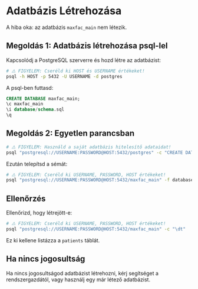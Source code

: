 # Adatbázis Létrehozása

A hiba oka: az adatbázis `maxfac_main` nem létezik.

## Megoldás 1: Adatbázis létrehozása psql-lel

Kapcsolódj a PostgreSQL szerverre és hozd létre az adatbázist:

```bash
# ⚠️ FIGYELEM: Cseréld ki HOST és USERNAME értékeket!
psql -h HOST -p 5432 -U USERNAME -d postgres
```

A psql-ben futtasd:

```sql
CREATE DATABASE maxfac_main;
\c maxfac_main
\i database/schema.sql
\q
```

## Megoldás 2: Egyetlen parancsban

```bash
# ⚠️ FIGYELEM: Használd a saját adatbázis hitelesítő adataidat!
psql "postgresql://USERNAME:PASSWORD@HOST:5432/postgres" -c "CREATE DATABASE maxfac_main;"
```

Ezután telepítsd a sémát:

```bash
# ⚠️ FIGYELEM: Cseréld ki USERNAME, PASSWORD, HOST értékeket!
psql "postgresql://USERNAME:PASSWORD@HOST:5432/maxfac_main" -f database/schema.sql
```

## Ellenőrzés

Ellenőrizd, hogy létrejött-e:

```bash
# ⚠️ FIGYELEM: Cseréld ki USERNAME, PASSWORD, HOST értékeket!
psql "postgresql://USERNAME:PASSWORD@HOST:5432/maxfac_main" -c "\dt"
```

Ez ki kellene listázza a `patients` táblát.

## Ha nincs jogosultság

Ha nincs jogosultságod adatbázist létrehozni, kérj segítséget a rendszergazdától, vagy használj egy már létező adatbázist.

